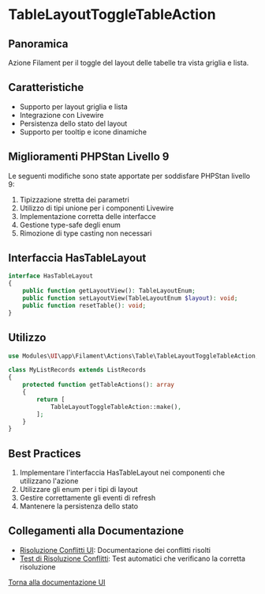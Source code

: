 # TableLayoutToggleTableAction

## Panoramica
Azione Filament per il toggle del layout delle tabelle tra vista griglia e lista.

## Caratteristiche
- Supporto per layout griglia e lista
- Integrazione con Livewire
- Persistenza dello stato del layout
- Supporto per tooltip e icone dinamiche

## Miglioramenti PHPStan Livello 9
Le seguenti modifiche sono state apportate per soddisfare PHPStan livello 9:

1. Tipizzazione stretta dei parametri
2. Utilizzo di tipi unione per i componenti Livewire
3. Implementazione corretta delle interfacce
4. Gestione type-safe degli enum
5. Rimozione di type casting non necessari

## Interfaccia HasTableLayout
```php
interface HasTableLayout
{
    public function getLayoutView(): TableLayoutEnum;
    public function setLayoutView(TableLayoutEnum $layout): void;
    public function resetTable(): void;
}
```

## Utilizzo
```php
use Modules\UI\app\Filament\Actions\Table\TableLayoutToggleTableAction;

class MyListRecords extends ListRecords
{
    protected function getTableActions(): array
    {
        return [
            TableLayoutToggleTableAction::make(),
        ];
    }
}
```

## Best Practices
1. Implementare l'interfaccia HasTableLayout nei componenti che utilizzano l'azione
2. Utilizzare gli enum per i tipi di layout
3. Gestire correttamente gli eventi di refresh
4. Mantenere la persistenza dello stato

## Collegamenti alla Documentazione
- [Risoluzione Conflitti UI](../CONFLITTI_MERGE_RISOLTI.md): Documentazione dei conflitti risolti
- [Test di Risoluzione Conflitti](../test_conflicts_resolution.md): Test automatici che verificano la corretta risoluzione

[Torna alla documentazione UI](/docs/modules/module_ui.md#actions) 
